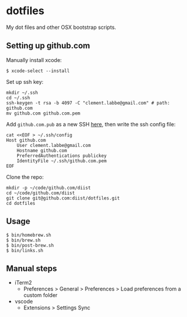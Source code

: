 # dotfiles

My dot files and other OSX bootstrap scripts.

## Setting up github.com
Manually install xcode:
```
$ xcode-select --install
```

Set up ssh key:
```
mkdir ~/.ssh
cd ~/.ssh
ssh-keygen -t rsa -b 4097 -C "clement.labbe@gmail.com" # path: github.com
mv github.com github.com.pem
```

Add `github.com.pub` as a new SSH [here](https://github.com/settings/keys),
then write the ssh config file:
```
cat <<EOF > ~/.ssh/config
Host github.com
    User clement.labbe@gmail.com
    Hostname github.com
    PreferredAuthentications publickey
    IdentityFile ~/.ssh/github.com.pem
EOF
```

Clone the repo:
```
mkdir -p ~/code/github.com/diist
cd ~/code/github.com/diist
git clone git@github.com:diist/dotfiles.git
cd dotfiles
```

## Usage
```
$ bin/homebrew.sh
$ bin/brew.sh
$ bin/post-brew.sh
$ bin/links.sh
```

## Manual steps
- iTerm2
  - Preferences > General > Preferences > Load preferences from a custom folder
- vscode
  - Extensions > Settings Sync

